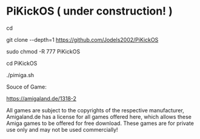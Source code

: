 # PiKickOS ( under construction! )

cd

git clone --depth=1 https://github.com/Jodels2002/PiKickOS

sudo chmod -R 777 PiKickOS

cd PiKickOS


./pimiga.sh


Souce of Game:

https://amigaland.de/1318-2

All games are subject to the copyrights of the respective manufacturer, Amigaland.de has a license for all games offered here, which allows these Amiga games to be offered for free download. These games are for private use only and may not be used commercially! 
